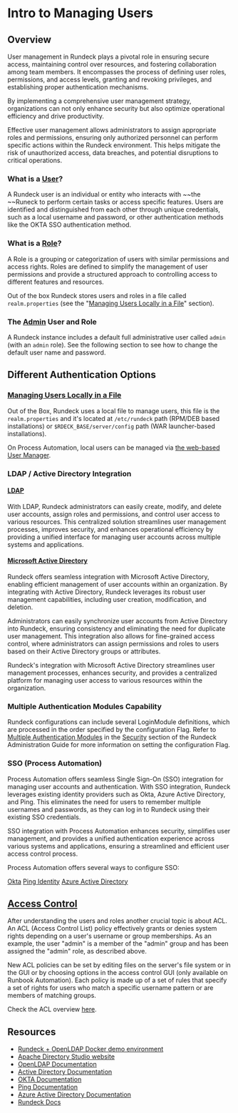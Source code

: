 # Intro to Managing Users

## Overview
User management in Rundeck plays a pivotal role in ensuring secure access, maintaining control over resources, and fostering collaboration among team members. It encompasses the process of defining user roles, permissions, and access levels, granting and revoking privileges, and establishing proper authentication mechanisms.

By implementing a comprehensive user management strategy, organizations can not only enhance security but also optimize operational efficiency and drive productivity.

Effective user management allows administrators to assign appropriate roles and permissions, ensuring only authorized personnel can perform specific actions within the Rundeck environment. This helps mitigate the risk of unauthorized access, data breaches, and potential disruptions to critical operations.

### What is a [User](/learning/tutorial/users.html#_4-getting-started-users)?

A Rundeck user is an individual or entity who interacts with ~~the ~~Runeck to perform certain tasks or access specific features. Users are identified and distinguished from each other through unique credentials, such as a local username and password, or other authentication methods like the OKTA SSO authentication method.

### What is a [Role](/manual/10-user.html#user-groups)?

A Role is a grouping or categorization of users with similar permissions and access rights. Roles are defined to simplify the management of user permissions and provide a structured approach to controlling access to different features and resources.

Out of the box Rundeck stores users and roles in a file called `realm.properties` (see the "[Managing Users Locally in a File](#Managing-Users-Locally-in-a-File)" section).

### The [Admin](/administration/security/default-users.html#full-admin) User and Role
A Rundeck instance includes a default full administrative user called `admin` (with an `admin` role). See the following section to see how to change the default user name and password.

## Different Authentication Options

### [Managing Users Locally in a File](/administration/security/authentication.html#propertyfileloginmodule)
Out of the Box, Rundeck uses a local file to manage users, this file is the `realm.properties` and it's located at `/etc/rundeck` path (RPM/DEB based installations) or `$RDECK_BASE/server/config` path (WAR launcher-based installations).

On Process Automation, local users can be managed via [the web-based User Manager](/manual/user-management/user-mgmt.html#manage-local-users-enterprise).

### LDAP  / Active Directory Integration

#### [LDAP](https://docs.rundeck.com/docs/administration/security/authentication.html#ldap)
With LDAP,  Rundeck administrators can easily create, modify, and delete user accounts, assign roles and permissions, and control user access to various resources. This centralized solution streamlines user management processes, improves security, and enhances operational efficiency by providing a unified interface for managing user accounts across multiple systems and applications.


#### [Microsoft Active Directory](https://docs.rundeck.com/docs/administration/security/authentication.html#active-directory)
Rundeck offers seamless integration with Microsoft Active Directory, enabling efficient management of user accounts within an organization. By integrating with Active Directory, Rundeck leverages its robust user management capabilities, including user creation, modification, and deletion. 

Administrators can easily synchronize user accounts from Active Directory into Rundeck, ensuring consistency and eliminating the need for duplicate user management. This integration also allows for fine-grained access control, where administrators can assign permissions and roles to users based on their Active Directory groups or attributes. 

Rundeck's integration with Microsoft Active Directory streamlines user management processes, enhances security, and provides a centralized platform for managing user access to various resources within the organization.

### Multiple Authentication Modules Capability
Rundeck configurations can include several LoginModule definitions, which are processed in the order specified by the configuration Flag. Refer to [Multiple Authentication Modules](/administration/security/authentication.html#multiple-authentication-modules) in the [Security](/administration/security/default-users.md) section of the Rundeck Administration Guide for more information on setting the configuration Flag.

### SSO (Process Automation)
Process Automation offers seamless Single Sign-On (SSO) integration for managing user accounts and authentication. With SSO integration, Rundeck leverages existing identity providers such as Okta, Azure Active Directory, and Ping. This eliminates the need for users to remember multiple usernames and passwords, as they can log in to Rundeck using their existing SSO credentials. 

SSO integration with Process Automation enhances security, simplifies user management, and provides a unified authentication experience across various systems and applications, ensuring a streamlined and efficient user access control process.

Process Automation offers several ways to configure SSO:

[Okta](/administration/security/sso/okta.html#okta-application-configuration)
[Ping Identity](/administration/security/sso/ping.html#single-signon-ping)
[Azure Active Directory](/administration/security/sso/azure-sso.html#configuring-azure-active-directory)

## [Access Control](/administration/security/authorization.html#access-control-policy-2)
After understanding the users and roles another crucial topic is about ACL.  An ACL (Access Control List) policy effectively grants or denies system rights depending on a user's username or group memberships. As an example, the user "admin" is a member of the "admin" group and has been assigned the "admin" role, as described above.

New ACL policies can be set by editing files on the server's file system or in the GUI or by choosing options in the access control GUI (only available on Runbook Automation).  Each policy is made up of a set of rules that specify a set of rights for users who match a specific username pattern or are members of matching groups.

Check the ACL overview [here](/learning/getting-started/acl-overview.html).

## Resources
* [Rundeck + OpenLDAP Docker demo environment](https://github.com/rundeck/docker-zoo/tree/master/ldap)
* [Apache Directory Studio website](https://directory.apache.org/studio/)
* [OpenLDAP Documentation](https://www.openldap.org/doc/admin26/quickstart.html)
* [Active Directory Documentation](https://learn.microsoft.com/en-us/troubleshoot/windows-server/identity/active-directory-overview)
* [OKTA Documentation](https://help.okta.com/en-us/Content/index.htm?cshid=csh-index)
* [Ping Documentation](https://docs.pingidentity.com/)
* [Azure Active Directory Documentation](https://learn.microsoft.com/en-us/azure/active-directory/fundamentals/)
* [Rundeck Docs](https://docs.rundeck.com/docs/)